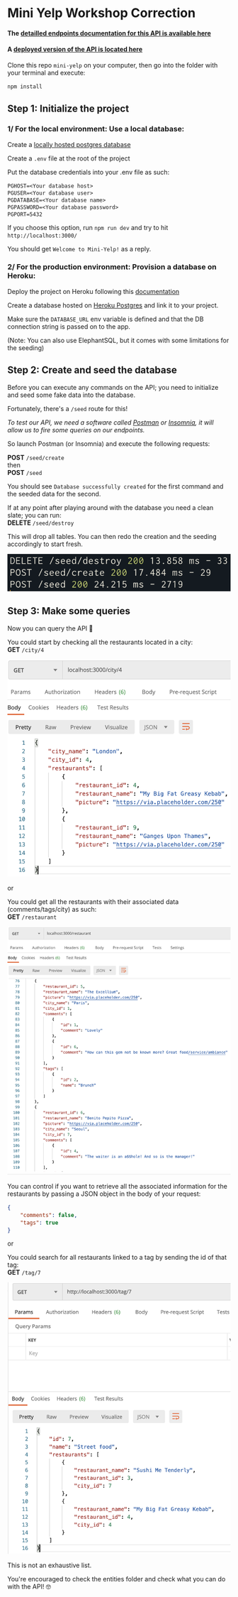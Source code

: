 # Mini Yelp Workshop Correction

#### The [detailled endpoints documentation for this API is available here](https://documenter.getpostman.com/view/14782056/TzmCgD9r)
#### A [deployed version of the API is located here](https://wbs-mini-yelp.herokuapp.com/)   


Clone this repo `mini-yelp` on your computer, then go into the folder with your terminal and execute:

```sh
npm install
```

## Step 1: Initialize the project

### 1/ For the local environment: Use a local database:  

Create a [locally hosted postgres database](https://www.postgresqltutorial.com/postgresql-create-database/)  

Create a `.env` file at the root of the project  

Put the database credentials into your .env file as such:  
```
PGHOST=<Your database host>
PGUSER=<Your database user>
PGDATABASE=<Your database name>
PGPASSWORD=<Your database password>
PGPORT=5432
```

If you choose this option, run `npm run dev` and try to hit `http://localhost:3000/`  

You should get `Welcome to Mini-Yelp!` as a reply.

### 2/ For the production environment: Provision a database on Heroku:  

Deploy the project on Heroku following this [documentation](https://devcenter.heroku.com/articles/deploying-nodejs)

Create a database hosted on [Heroku Postgres](https://devcenter.heroku.com/articles/heroku-postgresql#provisioning-heroku-postgres) and link it to your project.  

Make sure the `DATABASE_URL` env variable is defined and that the DB connection string is passed on to the app.

(Note: You can also use ElephantSQL, but it comes with some limitations for the seeding)

## Step 2: Create and seed the database

Before you can execute any commands on the API; you need to initialize and seed some fake data into the database.

Fortunately, there's a `/seed` route for this!

_To test our API, we need a software called [Postman](https://www.postman.com/downloads/) or [Insomnia](https://insomnia.rest/), it will allow us to fire some queries on our endpoints._  

So launch Postman (or Insomnia) and execute the following requests:

**POST** `/seed/create`  
then  
**POST** `/seed`  

You should see `Database successfully created` for the first command and the seeded data for the second.

If at any point after playing around with the database you need a clean slate; you can run:  
**DELETE** `/seed/destroy`

This will drop all tables. You can then redo the creation and the seeding accordingly to start fresh.

![pic](readme/seed.png)

## Step 3: Make some queries

Now you can query the API :partying_face:

You could start by checking all the restaurants located in a city:  
**GET** `/city/4`  

![pic](readme/oneCity.png)

or 

You could get all the restaurants with their associated data (comments/tags/city) as such:  
**GET** `/restaurant`  

![pic](readme/allRestaurants.png)

You can control if you want to retrieve all the associated information for the restaurants by passing a JSON object in the body of your request:  

```JSON
{
    "comments": false,
    "tags": true
}
```

or  

You could search for all restaurants linked to a tag by sending the id of that tag:  
**GET** `/tag/7`  

![pic](readme/oneTag.png)

This is not an exhaustive list.  

You're encouraged to check the entities folder and check what you can do with the API! :nerd_face:
